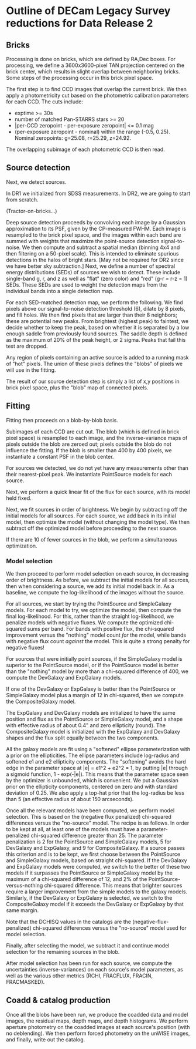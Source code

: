 # Outline of DECam Legacy Survey reductions for Data Release 2

## Bricks

Processing is done on bricks, which are defined by RA,Dec boxes.  For
processing, we define a 3600x3600-pixel TAN projection centered on the
brick center, which results in slight overlap between neighboring
bricks.  Some steps of the processing occur in this brick pixel space.

The first step is to find CCD images that overlap the current brick.
We then apply a photometricity cut based on the photometric
calibration parameters for each CCD.  The cuts include:

- exptime >= 30s
- number of matched Pan-STARRS stars >= 20
- |per-CCD zeropoint - per-exposure zeropoint| <= 0.1 mag
- (per-exposure zeropoint - nominal) within the range (-0.5, 0.25).  Nominal zeropoints: g=25.08, r=25.29, z=24.92.

The overlapping subimage of each photometric CCD is then read.

## Source detection

Next, we detect sources.

In DR1 we initialized from SDSS measurements.  In DR2, we are going to
start from scratch.

(Tractor-on-bricks...)

Deep source detection proceeds by convolving each image by a Gaussian
approximation to its PSF, given by the CP-measured FWHM.  Each image
is resampled to the brick pixel space, and the images within each band
are summed with weights that maximize the point-source detection
signal-to-noise.  We then compute and subtract a spatial median
(binning 4x4 and then filtering on a 50-pixel scale).  This is
intended to eliminate spurious detections in the halos of bright
stars.  [May not be required for DR2 since we have better sky
subtraction.]  Next, we define a number of spectral energy
distributions (SEDs) of sources we wish to detect.  These include
single-band g, r, and z as well as "flat" (zero color) and "red" (g-r
= r-z = 1) SEDs.  These SEDs are used to weight the detection maps
from the individual bands into a single detection map.

For each SED-matched detection map, we perform the following.  We find
pixels above our signal-to-noise detection threshold (6), dilate by 8
pixels, and fill holes.  We then find pixels that are larger than
their 8 neighbors; these are potential new peaks.  From brightest
(highest peak) to faintest, we decide whether to keep the peak, based
on whether it is separated by a low enough saddle from previously
found sources.  The saddle depth is defined as the maximum of 20% of
the peak height, or 2 sigma.  Peaks that fail this test are dropped.

Any region of pixels containing an active source is added to a running
mask of "hot" pixels.  The union of these pixels defines the "blobs"
of pixels we will use in the fitting.

The result of our source detection step is simply a list of x,y
positions in brick pixel space, plus the "blob" map of connected
pixels.

## Fitting

Fitting then proceeds on a blob-by-blob basis.

Subimages of each CCD are cut out.  The blob (which is defined in
brick pixel space) is resampled to each image, and the
inverse-variance maps of pixels outside the blob are zeroed out;
pixels outside the blob do not influence the fitting.  If the blob is
smaller than 400 by 400 pixels, we instantiate a constant PSF in the
blob center.

For sources we detected, we do not yet have any measurements other
than their nearest-pixel peak.  We instantiate PointSource models for
each source.

Next, we perform a quick linear fit of the flux for each source, with
its model held fixed.

Next, we fit sources in order of brightness.  We begin by subtracting
off the initial models for all sources.  For each source, we add back
in its initial model, then optimize the model (without changing the
model type).  We then subtract off the optimized model before
proceeding to the next source.

If there are 10 of fewer sources in the blob, we perform a
simultaneous optimization.

### Model selection

We then proceed to perform model selection on each source, in
decreasing order of brightness.  As before, we subtract the initial
models for all sources, then when considering a source, we add its
initial model back in.  As a baseline, we compute the log-likelihood
of the images without the source.

For all sources, we start by trying the PointSource and SimpleGalaxy
models.  For each model to try, we optimize the model, then compute
the final log-likelihood.  For this, rather than the straight
log-likelihood, we penalize models with negative fluxes.  We compute
the optimized chi-squared sums per band.  For bands with positive
flux, the chi-squared improvement versus the "nothing" model count *for*
the model, while bands with negative flux count *against* the model.
This is quite a strong penalty for negative fluxes!

For sources that were initially point sources, if the SimpleGalaxy
model is superior to the PointSource model, or if the PointSource
model is better than the "nothing" model by more than a chi-squared
difference of 400, we compute the DevGalaxy and ExpGalaxy models.

If one of the DevGalaxy or ExpGalaxy is better than the PointSource or
SimpleGalaxy model plus a margin of 12 in chi-squared, then we compute
the CompositeGalaxy model.

The ExpGalaxy and DevGalaxy models are initialized to have the same
position and flux as the PointSource or SimpleGalaxy model, and a
shape with effective radius of about 0.4" and zero ellipticity
(round).  The CompositeGalaxy model is initialized with the ExpGalaxy
and DevGalaxy shapes and the flux split equally between the two
components.

All the galaxy models are fit using a "softened" ellipse
parameterization with a prior on the ellipticities.  The ellipse
parameters include log-radius and softened e1 and e2 ellipticity
components.  The "softening" avoids the hard edge in the parameter
space at |e| = e1^2 + e2^2 = 1, by putting |e| through a sigmoid
function, 1 - exp(-|e|).  This means that the parameter space seen by
the optimizer is unbounded, which is convenient.  We put a Gaussian
prior on the ellipticity components, centered on zero and with
standard deviation of 0.25.  We also apply a top-hat prior that the
log-radius be less than 5 (an effective radius of about 150
arcseconds).

Once all the relevant models have been computed, we perform model
selection.  This is based on the (negative flux penalized) chi-squared
differences versus the "no-source" model.  The recipe is as follows.
In order to be kept at all, at least one of the models must have a
parameter-penalized chi-squared difference greater than 25.  The
parameter penalization is 2 for the PointSource and SimpleGalaxy
models, 5 for DevGalaxy and ExpGalaxy, and 9 for CompositeGalaxy.  If
a source passes this criterion and is to be kept, we first choose
between the PointSource and SimpleGalaxy models, based on straight
chi-squared.  If the DevGalaxy and ExpGalaxy models were computed, we
switch to the better of these two models if it surpasses the
PointSource or SimpleGalaxy model by the maximum of a chi-squared
difference of 12, and 2% of the PointSource-versus-nothing chi-squared
difference.  This means that brighter sources require a larger
improvement from the simple models to the galaxy models.  Similarly,
if the DevGalaxy or ExpGalaxy is selected, we switch to the
CompositeGalaxy model if it exceeds the DevGalaxy or ExpGalaxy by that
same margin.

Note that the DCHISQ values in the catalogs are the
(negative-flux-penalized) chi-squared differences versus the
"no-source" model used for model selection.

Finally, after selecting the model, we subtract it and continue model
selection for the remaining sources in the blob.

After model selection has been run for each source, we compute the
uncertainties (inverse-variances) on each source's model parameters,
as well as the various other metrics (RCHI, FRACFLUX, FRACIN,
FRACMASKED).

## Coadd & catalog production

Once all the blobs have been run, we produce the coadded data and
model images, the residual maps, depth maps, and depth histograms.  We
perform aperture photometry on the coadded images at each source's
position (with no deblending).  We then perform forced photometry on
the unWISE images, and finally, write out the catalog.

